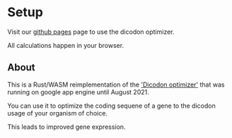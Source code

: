 # Setup
Visit our <a href="https://tyberiusprime.github.io/dicodon_optimizer_wasm/index.html">github pages</a> page to use the dicodon optimizer.

All calculations happen in your browser.


## About

This is a Rust/WASM reimplementation of the <a href="https://github.com/TyberiusPrime/dicodon_optimizer">'Dicodon optimizer'</a>
that was running on google app engine until August 2021.

You can use it to optimize the coding sequene of a gene to the dicodon usage of your organism of choice.

This leads to improved gene expression.



